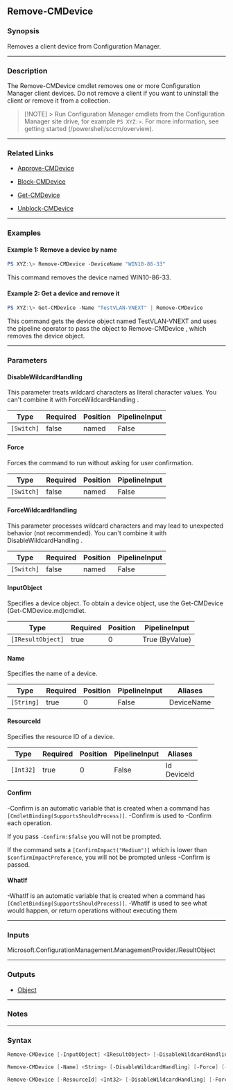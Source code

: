 Remove-CMDevice
---------------




### Synopsis
Removes a client device from Configuration Manager.



---


### Description

The Remove-CMDevice cmdlet removes one or more Configuration Manager client devices. Do not remove a client if you want to uninstall the client or remove it from a collection.



> [!NOTE] > Run Configuration Manager cmdlets from the Configuration Manager site drive, for example `PS XYZ:>`. For more information, see getting started (/powershell/sccm/overview).



---


### Related Links
* [Approve-CMDevice](Approve-CMDevice)



* [Block-CMDevice](Block-CMDevice)



* [Get-CMDevice](Get-CMDevice)



* [Unblock-CMDevice](Unblock-CMDevice)





---


### Examples
#### Example 1: Remove a device by name
```PowerShell
PS XYZ:\> Remove-CMDevice -DeviceName "WIN10-86-33"
```
This command removes the device named WIN10-86-33.
#### Example 2: Get a device and remove it
```PowerShell
PS XYZ:\> Get-CMDevice -Name "TestVLAN-VNEXT" | Remove-CMDevice
```
This command gets the device object named TestVLAN-VNEXT and uses the pipeline operator to pass the object to Remove-CMDevice , which removes the device object.


---


### Parameters
#### **DisableWildcardHandling**

This parameter treats wildcard characters as literal character values. You can't combine it with ForceWildcardHandling .






|Type      |Required|Position|PipelineInput|
|----------|--------|--------|-------------|
|`[Switch]`|false   |named   |False        |



#### **Force**

Forces the command to run without asking for user confirmation.






|Type      |Required|Position|PipelineInput|
|----------|--------|--------|-------------|
|`[Switch]`|false   |named   |False        |



#### **ForceWildcardHandling**

This parameter processes wildcard characters and may lead to unexpected behavior (not recommended). You can't combine it with DisableWildcardHandling .






|Type      |Required|Position|PipelineInput|
|----------|--------|--------|-------------|
|`[Switch]`|false   |named   |False        |



#### **InputObject**

Specifies a device object. To obtain a device object, use the Get-CMDevice (Get-CMDevice.md)cmdlet.






|Type             |Required|Position|PipelineInput |
|-----------------|--------|--------|--------------|
|`[IResultObject]`|true    |0       |True (ByValue)|



#### **Name**

Specifies the name of a device.






|Type      |Required|Position|PipelineInput|Aliases   |
|----------|--------|--------|-------------|----------|
|`[String]`|true    |0       |False        |DeviceName|



#### **ResourceId**

Specifies the resource ID of a device.






|Type     |Required|Position|PipelineInput|Aliases        |
|---------|--------|--------|-------------|---------------|
|`[Int32]`|true    |0       |False        |Id<br/>DeviceId|



#### **Confirm**
-Confirm is an automatic variable that is created when a command has ```[CmdletBinding(SupportsShouldProcess)]```.
-Confirm is used to -Confirm each operation.

If you pass ```-Confirm:$false``` you will not be prompted.


If the command sets a ```[ConfirmImpact("Medium")]``` which is lower than ```$confirmImpactPreference```, you will not be prompted unless -Confirm is passed.

#### **WhatIf**
-WhatIf is an automatic variable that is created when a command has ```[CmdletBinding(SupportsShouldProcess)]```.
-WhatIf is used to see what would happen, or return operations without executing them


---


### Inputs
Microsoft.ConfigurationManagement.ManagementProvider.IResultObject





---


### Outputs
* [Object](https://learn.microsoft.com/en-us/dotnet/api/System.Object)






---


### Notes




---


### Syntax
```PowerShell
Remove-CMDevice [-InputObject] <IResultObject> [-DisableWildcardHandling] [-Force] [-ForceWildcardHandling] [-Confirm] [-WhatIf] [<CommonParameters>]
```
```PowerShell
Remove-CMDevice [-Name] <String> [-DisableWildcardHandling] [-Force] [-ForceWildcardHandling] [-Confirm] [-WhatIf] [<CommonParameters>]
```
```PowerShell
Remove-CMDevice [-ResourceId] <Int32> [-DisableWildcardHandling] [-Force] [-ForceWildcardHandling] [-Confirm] [-WhatIf] [<CommonParameters>]
```
